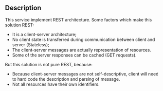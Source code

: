 ## Description

This service implement REST architecture. Some factors which make this solution REST:

* It is a client-server architecture;
* No client state is transferred during communication between client and server (Stateless);
* The client-server messages are actually representation of resources.
* Some of the server responses can be cached (GET requests).

But this solution is not pure REST, because:

* Because client-server  messages are not self-descriptive, client will need to hard code the description and parsing of message.
* Not all resources have their own identifiers.
